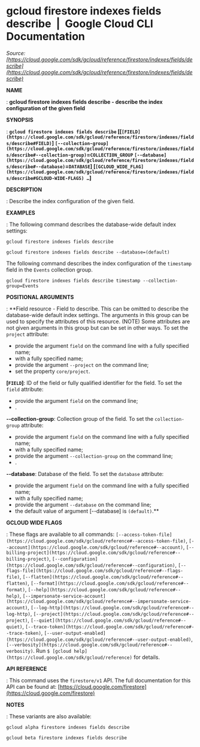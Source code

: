 # gcloud firestore indexes fields describe  |  Google Cloud CLI Documentation

*Source: [https://cloud.google.com/sdk/gcloud/reference/firestore/indexes/fields/describe](https://cloud.google.com/sdk/gcloud/reference/firestore/indexes/fields/describe)*

**NAME**

: **gcloud firestore indexes fields describe - describe the index configuration of the given field**

**SYNOPSIS**

: **`gcloud firestore indexes fields describe` [[`[FIELD](https://cloud.google.com/sdk/gcloud/reference/firestore/indexes/fields/describe#FIELD)`] `[--collection-group](https://cloud.google.com/sdk/gcloud/reference/firestore/indexes/fields/describe#--collection-group)`=`COLLECTION_GROUP` `[--database](https://cloud.google.com/sdk/gcloud/reference/firestore/indexes/fields/describe#--database)`=`DATABASE`] [`[GCLOUD_WIDE_FLAG](https://cloud.google.com/sdk/gcloud/reference/firestore/indexes/fields/describe#GCLOUD-WIDE-FLAGS) …`]**

**DESCRIPTION**

: Describe the index configuration of the given field.

**EXAMPLES**

: The following command describes the database-wide default index settings:

```
gcloud firestore indexes fields describe
```

```
gcloud firestore indexes fields describe --database=(default)
```

The following command describes the index configuration of the
`timestamp` field in the `Events` collection group.

```
gcloud firestore indexes fields describe timestamp --collection-group=Events
```

**POSITIONAL ARGUMENTS**

: **Field resource - Field to describe.
This can be omitted to describe the database-wide default index settings. The
arguments in this group can be used to specify the attributes of this resource.
(NOTE) Some attributes are not given arguments in this group but can be set in
other ways.
To set the `project` attribute:

- provide the argument `field` on the command line with a fully
specified name;
- with a fully specified name;
- provide the argument `--project` on the command line;
- set the property `core/project`.

**[`FIELD`]**:
ID of the field or fully qualified identifier for the field.
To set the `field` attribute:

- provide the argument `field` on the command line;
- .

**--collection-group**:
Collection group of the field.
To set the `collection-group` attribute:

- provide the argument `field` on the command line with a fully
specified name;
- with a fully specified name;
- provide the argument `--collection-group` on the command line;
- .

**--database**:
Database of the field.
To set the `database` attribute:

- provide the argument `field` on the command line with a fully
specified name;
- with a fully specified name;
- provide the argument `--database` on the command line;
- the default value of argument [--database] is `(default)`.**

**GCLOUD WIDE FLAGS**

: These flags are available to all commands: `[--access-token-file](https://cloud.google.com/sdk/gcloud/reference#--access-token-file)`,
`[--account](https://cloud.google.com/sdk/gcloud/reference#--account)`, `[--billing-project](https://cloud.google.com/sdk/gcloud/reference#--billing-project)`,
`[--configuration](https://cloud.google.com/sdk/gcloud/reference#--configuration)`,
`[--flags-file](https://cloud.google.com/sdk/gcloud/reference#--flags-file)`,
`[--flatten](https://cloud.google.com/sdk/gcloud/reference#--flatten)`, `[--format](https://cloud.google.com/sdk/gcloud/reference#--format)`, `[--help](https://cloud.google.com/sdk/gcloud/reference#--help)`, `[--impersonate-service-account](https://cloud.google.com/sdk/gcloud/reference#--impersonate-service-account)`,
`[--log-http](https://cloud.google.com/sdk/gcloud/reference#--log-http)`,
`[--project](https://cloud.google.com/sdk/gcloud/reference#--project)`, `[--quiet](https://cloud.google.com/sdk/gcloud/reference#--quiet)`, `[--trace-token](https://cloud.google.com/sdk/gcloud/reference#--trace-token)`, `[--user-output-enabled](https://cloud.google.com/sdk/gcloud/reference#--user-output-enabled)`,
`[--verbosity](https://cloud.google.com/sdk/gcloud/reference#--verbosity)`.
Run `$ [gcloud help](https://cloud.google.com/sdk/gcloud/reference)` for details.

**API REFERENCE**

: This command uses the `firestore/v1` API. The full documentation for
this API can be found at: [https://cloud.google.com/firestore](https://cloud.google.com/firestore)

**NOTES**

: These variants are also available:

```
gcloud alpha firestore indexes fields describe
```

```
gcloud beta firestore indexes fields describe
```